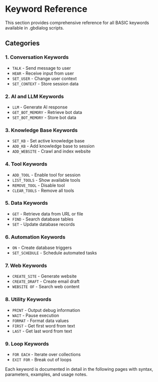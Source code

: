 # Keyword Reference

This section provides comprehensive reference for all BASIC keywords available in .gbdialog scripts.

## Categories

### 1. Conversation Keywords
- `TALK` - Send message to user
- `HEAR` - Receive input from user
- `SET_USER` - Change user context
- `SET_CONTEXT` - Store session data

### 2. AI and LLM Keywords  
- `LLM` - Generate AI response
- `GET_BOT_MEMORY` - Retrieve bot data
- `SET_BOT_MEMORY` - Store bot data

### 3. Knowledge Base Keywords
- `SET_KB` - Set active knowledge base
- `ADD_KB` - Add knowledge base to session
- `ADD_WEBSITE` - Crawl and index website

### 4. Tool Keywords
- `ADD_TOOL` - Enable tool for session
- `LIST_TOOLS` - Show available tools
- `REMOVE_TOOL` - Disable tool
- `CLEAR_TOOLS` - Remove all tools

### 5. Data Keywords
- `GET` - Retrieve data from URL or file
- `FIND` - Search database tables
- `SET` - Update database records

### 6. Automation Keywords
- `ON` - Create database triggers
- `SET_SCHEDULE` - Schedule automated tasks

### 7. Web Keywords
- `CREATE_SITE` - Generate website
- `CREATE_DRAFT` - Create email draft
- `WEBSITE OF` - Search web content

### 8. Utility Keywords
- `PRINT` - Output debug information
- `WAIT` - Pause execution
- `FORMAT` - Format data values
- `FIRST` - Get first word from text
- `LAST` - Get last word from text

### 9. Loop Keywords
- `FOR EACH` - Iterate over collections
- `EXIT FOR` - Break out of loops

Each keyword is documented in detail in the following pages with syntax, parameters, examples, and usage notes.
